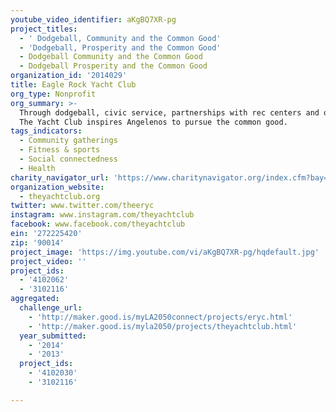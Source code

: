 ```yaml
---
youtube_video_identifier: aKgBQ7XR-pg
project_titles:
  - ' Dodgeball, Community and the Common Good'
  - 'Dodgeball, Prosperity and the Common Good'
  - Dodgeball Community and the Common Good
  - Dodgeball Prosperity and the Common Good
organization_id: '2014029'
title: Eagle Rock Yacht Club
org_type: Nonprofit
org_summary: >-
  Through dodgeball, civic service, partnerships with rec centers and our youth,
  The Yacht Club inspires Angelenos to pursue the common good.
tags_indicators:
  - Community gatherings
  - Fitness & sports
  - Social connectedness
  - Health
charity_navigator_url: 'https://www.charitynavigator.org/index.cfm?bay=search.profile&ein=272225420'
organization_website:
  - theyachtclub.org
twitter: www.twitter.com/theeryc
instagram: www.instagram.com/theyachtclub
facebook: www.facebook.com/theyachtclub
ein: '272225420'
zip: '90014'
project_image: 'https://img.youtube.com/vi/aKgBQ7XR-pg/hqdefault.jpg'
project_video: ''
project_ids:
  - '4102062'
  - '3102116'
aggregated:
  challenge_url:
    - 'http://maker.good.is/myLA2050connect/projects/eryc.html'
    - 'http://maker.good.is/myla2050/projects/theyachtclub.html'
  year_submitted:
    - '2014'
    - '2013'
  project_ids:
    - '4102030'
    - '3102116'

---
```

